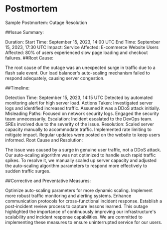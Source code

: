 # Postmortem
Sample Postmortem: Outage Resolution

##Issue Summary:

Duration:
Start Time: September 15, 2023, 14:00 UTC
End Time: September 15, 2023, 17:30 UTC
Impact:
Service Affected: E-commerce Website
Users Affected: 80% of users experienced slow page loading and checkout failures.
##Root Cause:

The root cause of the outage was an unexpected surge in traffic due to a flash sale event. Our load balancer's auto-scaling mechanism failed to respond adequately, causing server congestion.

##Timeline:

Detection Time: September 15, 2023, 14:15 UTC
Detected by automated monitoring alert for high server load.
Actions Taken:
Investigated server logs and identified increased traffic.
Assumed it was a DDoS attack initially.
Misleading Paths:
Focused on network security logs.
Engaged the security team unnecessarily.
Escalation:
Incident escalated to the DevOps team.
SREs involved due to the severity of the issue.
Resolution:
Scaled server capacity manually to accommodate traffic.
Implemented rate limiting to mitigate impact.
Regular updates were posted on the website to keep users informed.
Root Cause and Resolution:

The issue was caused by a surge in genuine user traffic, not a DDoS attack. Our auto-scaling algorithm was not optimized to handle such rapid traffic spikes. To resolve it, we manually scaled up server capacity and adjusted the auto-scaling algorithm parameters to respond more effectively to sudden traffic surges.

##Corrective and Preventative Measures:

Optimize auto-scaling parameters for more dynamic scaling.
Implement more robust traffic monitoring and alerting systems.
Enhance communication protocols for cross-functional incident response.
Establish a post-incident review process to capture lessons learned.
This outage highlighted the importance of continuously improving our infrastructure's scalability and incident response capabilities. We are committed to implementing these measures to ensure uninterrupted service for our users.
